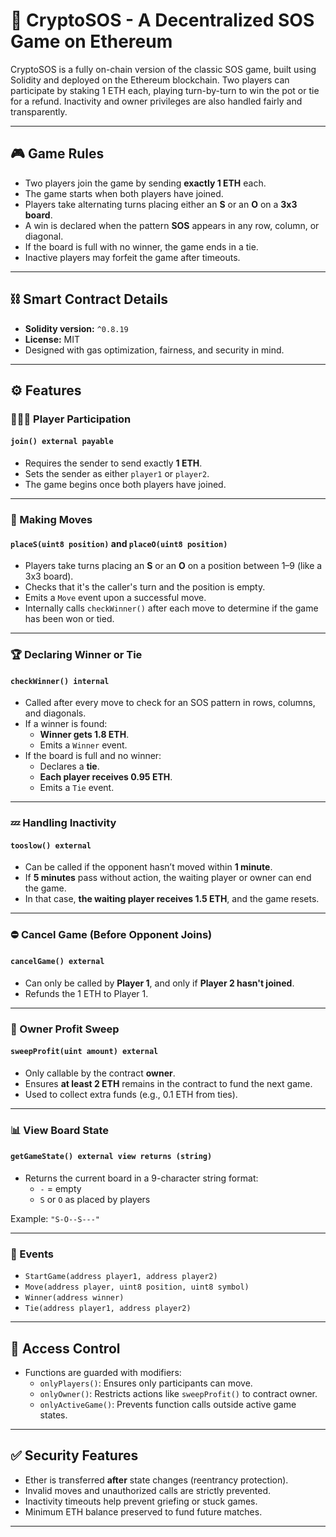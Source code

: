 # 🧠 CryptoSOS - A Decentralized SOS Game on Ethereum

CryptoSOS is a fully on-chain version of the classic SOS game, built using Solidity and deployed on the Ethereum blockchain. Two players can participate by staking 1 ETH each, playing turn-by-turn to win the pot or tie for a refund. Inactivity and owner privileges are also handled fairly and transparently.

---

## 🎮 Game Rules

- Two players join the game by sending **exactly 1 ETH** each.
- The game starts when both players have joined.
- Players take alternating turns placing either an **S** or an **O** on a **3x3 board**.
- A win is declared when the pattern **SOS** appears in any row, column, or diagonal.
- If the board is full with no winner, the game ends in a tie.
- Inactive players may forfeit the game after timeouts.

---

## ⛓️ Smart Contract Details

- **Solidity version:** `^0.8.19`
- **License:** MIT
- Designed with gas optimization, fairness, and security in mind.

---

## ⚙️ Features

### 🧑‍🤝‍🧑 Player Participation

#### `join() external payable`
- Requires the sender to send exactly **1 ETH**.
- Sets the sender as either `player1` or `player2`.
- The game begins once both players have joined.

---

### 🎯 Making Moves

#### `placeS(uint8 position)` and `placeO(uint8 position)`
- Players take turns placing an **S** or an **O** on a position between 1–9 (like a 3x3 board).
- Checks that it's the caller's turn and the position is empty.
- Emits a `Move` event upon a successful move.
- Internally calls `checkWinner()` after each move to determine if the game has been won or tied.

---

### 🏆 Declaring Winner or Tie

#### `checkWinner() internal`
- Called after every move to check for an SOS pattern in rows, columns, and diagonals.
- If a winner is found:
  - **Winner gets 1.8 ETH**.
  - Emits a `Winner` event.
- If the board is full and no winner:
  - Declares a **tie**.
  - **Each player receives 0.95 ETH**.
  - Emits a `Tie` event.

---

### 💤 Handling Inactivity

#### `tooslow() external`
- Can be called if the opponent hasn’t moved within **1 minute**.
- If **5 minutes** pass without action, the waiting player or owner can end the game.
- In that case, **the waiting player receives 1.5 ETH**, and the game resets.

---

### ⛔ Cancel Game (Before Opponent Joins)

#### `cancelGame() external`
- Can only be called by **Player 1**, and only if **Player 2 hasn't joined**.
- Refunds the 1 ETH to Player 1.

---

### 🧹 Owner Profit Sweep

#### `sweepProfit(uint amount) external`
- Only callable by the contract **owner**.
- Ensures **at least 2 ETH** remains in the contract to fund the next game.
- Used to collect extra funds (e.g., 0.1 ETH from ties).

---

### 📊 View Board State

#### `getGameState() external view returns (string)`
- Returns the current board in a 9-character string format:
  - `-` = empty
  - `S` or `O` as placed by players

Example: `"S-O--S---"`

---

### 📢 Events

- `StartGame(address player1, address player2)`
- `Move(address player, uint8 position, uint8 symbol)`
- `Winner(address winner)`
- `Tie(address player1, address player2)`

---

## 🔐 Access Control

- Functions are guarded with modifiers:
  - `onlyPlayers()`: Ensures only participants can move.
  - `onlyOwner()`: Restricts actions like `sweepProfit()` to contract owner.
  - `onlyActiveGame()`: Prevents function calls outside active game states.

---

## ✅ Security Features

- Ether is transferred **after** state changes (reentrancy protection).
- Invalid moves and unauthorized calls are strictly prevented.
- Inactivity timeouts help prevent griefing or stuck games.
- Minimum ETH balance preserved to fund future matches.

---

